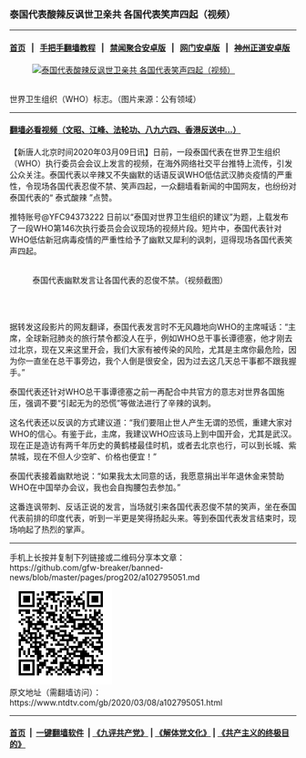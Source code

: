 ### 泰国代表酸辣反讽世卫亲共 各国代表笑声四起（视频）
------------------------

#### [首页](https://github.com/gfw-breaker/banned-news/blob/master/README.md) &nbsp;&nbsp;|&nbsp;&nbsp; [手把手翻墙教程](https://github.com/gfw-breaker/guides/wiki) &nbsp;&nbsp;|&nbsp;&nbsp; [禁闻聚合安卓版](https://github.com/gfw-breaker/bn-android) &nbsp;&nbsp;|&nbsp;&nbsp; [网门安卓版](https://github.com/oGate2/oGate) &nbsp;&nbsp;|&nbsp;&nbsp; [神州正道安卓版](https://github.com/SzzdOgate/update) 



<div><div class="featured_image">
 <a href="https://i.ntdtv.com/assets/uploads/2020/03/WHO.jpg" target="_blank">
  <figure>
   <img alt="泰国代表酸辣反讽世卫亲共 各国代表笑声四起（视频）" src="https://i.ntdtv.com/assets/uploads/2020/03/WHO-800x450.jpg"/>
  </figure><br/>
 </a>
 <span class="caption">
  世界卫生组织（WHO）标志。（图片来源：公有领域）
 </span>
</div>
</div><hr/>

#### [翻墙必看视频（文昭、江峰、法轮功、八九六四、香港反送中...）](https://github.com/gfw-breaker/banned-news/blob/master/pages/link3.md)

<div><div class="post_content" itemprop="articleBody">
 <p>
  【新唐人北京时间2020年03月09日讯】日前，一段泰国代表在世界卫生组织（WHO）执行委员会会议上发言的视频，在海外网络社交平台推特上流传，引发公众关注。泰国代表以辛辣又不失幽默的话语反讽WHO低估武汉肺炎疫情的严重性，令现场各国代表忍俊不禁、笑声四起，一众翻墙看新闻的中国网友，也纷纷对泰国代表的“
  <ok href="https://www.ntdtv.com/gb/泰式酸辣.htm">
   泰式酸辣
  </ok>
  ”点赞。
 </p>
 <p>
  推特账号@YFC94373222 日前以“泰国对世界卫生组织的建议”为题，上载发布了一段WHO第146次执行委员会会议现场的视频片段。短片中，泰国代表针对WHO低估新冠病毒疫情的严重性给予了幽默又犀利的讽刺，逗得现场各国代表笑声四起。
 </p>
 <figure class="wp-caption alignnone" id="attachment_102795059" style="width: 500px">
  <img alt="" class="size-full wp-image-102795059" src="https://i.ntdtv.com/assets/uploads/2020/03/a8b9683f7428477a75ff4039c46283d0.jpg">
   <br/><figcaption class="wp-caption-text">
    泰国代表幽默发言让各国代表的忍俊不禁。（视频截图）
   </figcaption><br/>
  </img>
 </figure><br/>
 <p>
  据转发这段影片的网友翻译，泰国代表发言时不无风趣地向WHO的主席喊话：“主席，全球新冠肺炎的旅行禁令都没人在乎，例如WHO总干事长谭德塞，他才刚去过北京，现在又来这里开会，我们大家有被传染的风险，尤其是主席你最危险，因为你一直坐在总干事旁边，我个人倒是很安全，因为过去这几天总干事都不跟我握手。”
 </p>
 <p>
  泰国代表还针对WHO总干事谭德塞之前一再配合中共官方的意志对世界各国施压，强调不要“引起无为的恐慌”等做法进行了辛辣的讽刺。
 </p>
 <p>
  这名代表还以反讽的方式建议道：“我们要阻止世人产生无谓的恐慌，重建大家对WHO的信心。有鉴于此，主席，我建议WHO应该马上到中国开会，尤其是武汉。现在正是造访有两千年历史的黄鹤楼最佳时机，或者去北京也行，可以到长城、紫禁城，现在不但人少空旷、价格也便宜！”
 </p>
 <p>
  泰国代表接着幽默地说：“如果我太太同意的话，我愿意捐出半年退休金来赞助WHO在中国举办会议，我也会自掏腰包去参加。”
 </p>
 <p>
  这番连讽带刺、反话正说的发言，当场就引来各国代表忍俊不禁的笑声，坐在泰国代表前排的印度代表，听到一半更是笑得扬起头来。等到泰国代表发言结束时，现场响起了热烈的掌声。
 </p>
</div></div>
<hr/>
手机上长按并复制下列链接或二维码分享本文章：<br/>
https://github.com/gfw-breaker/banned-news/blob/master/pages/prog202/a102795051.md <br/>
<a href='https://github.com/gfw-breaker/banned-news/blob/master/pages/prog202/a102795051.md'><img src='https://github.com/gfw-breaker/banned-news/blob/master/pages/prog202/a102795051.md.png'/></a> <br/>
原文地址（需翻墙访问）：https://www.ntdtv.com/gb/2020/03/08/a102795051.html


------------------------
#### [首页](https://github.com/gfw-breaker/banned-news/blob/master/README.md) &nbsp;|&nbsp; [一键翻墙软件](https://github.com/gfw-breaker/nogfw/blob/master/README.md) &nbsp;| [《九评共产党》](https://github.com/gfw-breaker/9ping.md/blob/master/README.md#九评之一评共产党是什么) | [《解体党文化》](https://github.com/gfw-breaker/jtdwh.md/blob/master/README.md) | [《共产主义的终极目的》](https://github.com/gfw-breaker/gczydzjmd.md/blob/master/README.md)


<img src='http://gfw-breaker.win/banned-news/pages/prog202/a102795051.md' width='0px' height='0px'/>